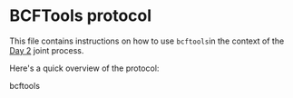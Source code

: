 # BCFTools protocol

This file contains instructions on how to use `bcftools`in the context of the [Day 2](/General_notes/Day_2.md) joint process.

Here's a quick overview of the protocol:

bcftools <filename>
